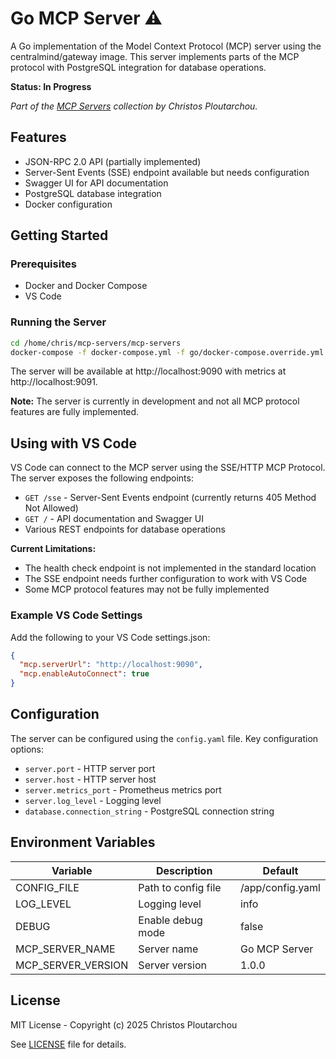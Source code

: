 # Go MCP Server ⚠️

A Go implementation of the Model Context Protocol (MCP) server using the centralmind/gateway image. This server implements parts of the MCP protocol with PostgreSQL integration for database operations.

**Status: In Progress**

_Part of the [MCP Servers](https://github.com/cploutarchou/mcp-servers) collection by Christos Ploutarchou._

## Features

- JSON-RPC 2.0 API (partially implemented)
- Server-Sent Events (SSE) endpoint available but needs configuration
- Swagger UI for API documentation
- PostgreSQL database integration
- Docker configuration

## Getting Started

### Prerequisites

- Docker and Docker Compose
- VS Code

### Running the Server

```bash
cd /home/chris/mcp-servers/mcp-servers
docker-compose -f docker-compose.yml -f go/docker-compose.override.yml up mcp-go
```

The server will be available at http://localhost:9090 with metrics at http://localhost:9091.

**Note:** The server is currently in development and not all MCP protocol features are fully implemented.

## Using with VS Code

VS Code can connect to the MCP server using the SSE/HTTP MCP Protocol. The server exposes the following endpoints:

- `GET /sse` - Server-Sent Events endpoint (currently returns 405 Method Not Allowed)
- `GET /` - API documentation and Swagger UI
- Various REST endpoints for database operations

**Current Limitations:**
- The health check endpoint is not implemented in the standard location
- The SSE endpoint needs further configuration to work with VS Code
- Some MCP protocol features may not be fully implemented

### Example VS Code Settings

Add the following to your VS Code settings.json:

```json
{
  "mcp.serverUrl": "http://localhost:9090",
  "mcp.enableAutoConnect": true
}
```

## Configuration

The server can be configured using the `config.yaml` file. Key configuration options:

- `server.port` - HTTP server port
- `server.host` - HTTP server host
- `server.metrics_port` - Prometheus metrics port
- `server.log_level` - Logging level
- `database.connection_string` - PostgreSQL connection string

## Environment Variables

| Variable | Description | Default |
|----------|-------------|---------|
| CONFIG_FILE | Path to config file | /app/config.yaml |
| LOG_LEVEL | Logging level | info |
| DEBUG | Enable debug mode | false |
| MCP_SERVER_NAME | Server name | Go MCP Server |
| MCP_SERVER_VERSION | Server version | 1.0.0 |

## License

MIT License - Copyright (c) 2025 Christos Ploutarchou

See [LICENSE](../LICENSE) file for details.
